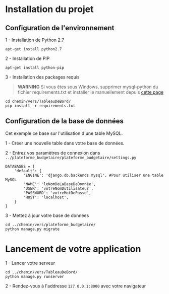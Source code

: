# Installation du projet

## Configuration de l'environnement

 1 - Installation de Python 2.7

```apt-get install python2.7```

 2 - Installation de PIP

```apt-get install python-pip```

 3 - Installation des packages requis

>**WARNING** Si vous êtes sous Windows, supprimer mysql-python du fichier requirements.txt et installer le manuellement depuis [cette page](https://pypi.python.org/pypi/MySQL-python/1.2.5)

```
cd chemin/vers/TableauDeBord/
pip install -r requirements.txt
```

## Configuration de la base de données

Cet exemple ce base sur l'utilisation d'une table MySQL.

 1 - Créer une nouvelle table dans votre base de données.

 2 - Entrez vos paramètres de connexion dans `../plateforme_budgetaire/plateforme_budgetaire/settings.py`

```
DATABASES = {
    'default': {
        'ENGINE': 'django.db.backends.mysql', #Pour utiliser une table MySQL
        'NAME': 'leNomDeLaBaseDeDonnée',
        'USER': 'votreNomDutilisateur',
        'PASSWORD': 'votreMotDePasse',
        'HOST': 'localhost',
    }
}
```
 3 - Mettez à jour votre base de données

 ```
 cd ../chemin/vers/plateforme_budgetaire/
 python manage.py migrate
 ```

# Lancement de votre application

 1 - Lancer votre serveur
 ```
 cd ../chemin/vers/TableauDeBord/
 python manage.py runserver
 ```

 2 - Rendez-vous à l'addresse `127.0.0.1:8000` avec votre navigateur